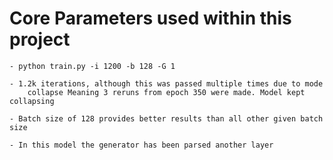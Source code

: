 # Core Parameters used within this project

    - python train.py -i 1200 -b 128 -G 1

    - 1.2k iterations, although this was passed multiple times due to mode
        collapse Meaning 3 reruns from epoch 350 were made. Model kept collapsing

    - Batch size of 128 provides better results than all other given batch size

    - In this model the generator has been parsed another layer
